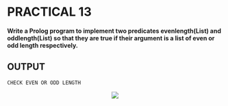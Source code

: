 # PRACTICAL 13
**Write a Prolog program to implement two predicates evenlength(List) and oddlength(List) so that they are true if their argument is a list of even or odd length respectively.**

## OUTPUT

`CHECK EVEN OR ODD LENGTH`
<p align="center">
<img src="https://user-images.githubusercontent.com/68191677/218272701-d3a33f32-c319-49c8-8d5b-93713246b77d.png"  />
</p>